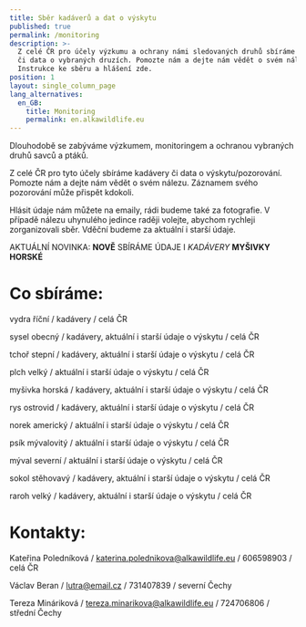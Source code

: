 ```yaml
---
title: Sběr kadáverů a dat o výskytu
published: true
permalink: /monitoring
description: >-
  Z celé ČR pro účely výzkumu a ochrany námi sledovaných druhů sbíráme kadávery
  či data o vybraných druzích. Pomozte nám a dejte nám vědět o svém nálezu.
  Instrukce ke sběru a hlášení zde.
position: 1
layout: single_column_page
lang_alternatives:
  en_GB:
    title: Monitoring
    permalink: en.alkawildlife.eu
---
```

Dlouhodobě se zabýváme výzkumem, monitoringem a ochranou vybraných druhů savců a ptáků. 

Z celé ČR pro tyto účely sbíráme kadávery či data o výskytu/pozorování. Pomozte nám a dejte nám vědět o svém nálezu. Záznamem svého pozorování může přispět kdokoli. 

Hlásit údaje nám můžete na emaily, rádi budeme také za fotografie. V případě nálezu uhynulého jedince raději volejte, abychom rychleji zorganizovali sběr. Vděční budeme za aktuální i starší údaje. 

AKTUÁLNÍ NOVINKA: **NOVĚ** SBÍRÁME ÚDAJE I _KADÁVERY_ **MYŠIVKY HORSKÉ**

# Co sbíráme:

vydra říční  / kadávery / celá ČR

sysel obecný / kadávery, aktuální i starší údaje o výskytu / celá ČR 

tchoř stepní  / kadávery, aktuální i starší údaje o výskytu / celá ČR

plch velký / aktuální i starší údaje o výskytu / celá ČR

myšivka horská / kadávery, aktuální i starší údaje o výskytu / celá ČR

rys ostrovid / kadávery, aktuální i starší údaje o výskytu / celá ČR

norek americký / aktuální i starší údaje o výskytu / celá ČR

psík mývalovitý / aktuální i starší údaje o výskytu / celá ČR

mýval severní / aktuální i starší údaje o výskytu / celá ČR

sokol stěhovavý / kadávery, aktuální i starší údaje o výskytu / celá ČR

raroh velký / kadávery, aktuální i starší údaje o výskytu / celá ČR



# Kontakty:

Kateřina Poledníková / katerina.polednikova@alkawildlife.eu / 606598903 / celá ČR

Václav Beran / lutra@email.cz /  731407839  / severní Čechy

Tereza Mináriková / tereza.minarikova@alkawildlife.eu / 724706806 / střední Čechy

